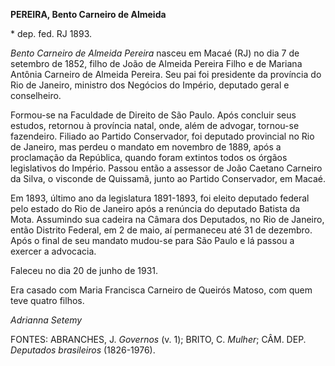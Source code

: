 **PEREIRA, Bento Carneiro de Almeida**

\* dep. fed. RJ 1893.

*Bento Carneiro de Almeida Pereira* nasceu em Macaé (RJ) no dia 7 de
setembro de 1852, filho de João de Almeida Pereira Filho e de Mariana
Antônia Carneiro de Almeida Pereira. Seu pai foi presidente da província
do Rio de Janeiro, ministro dos Negócios do Império, deputado geral e
conselheiro.

Formou-se na Faculdade de Direito de São Paulo. Após concluir seus
estudos, retornou à província natal, onde, além de advogar, tornou-se
fazendeiro. Filiado ao Partido Conservador, foi deputado provincial no
Rio de Janeiro, mas perdeu o mandato em novembro de 1889, após a
proclamação da República, quando foram extintos todos os órgãos
legislativos do Império. Passou então a assessor de João Caetano
Carneiro da Silva, o visconde de Quissamã, junto ao Partido Conservador,
em Macaé.

Em 1893, último ano da legislatura 1891-1893, foi eleito deputado
federal pelo estado do Rio de Janeiro após a renúncia do deputado
Batista da Mota. Assumindo sua cadeira na Câmara dos Deputados, no Rio
de Janeiro, então Distrito Federal, em 2 de maio, aí permaneceu até 31
de dezembro. Após o final de seu mandato mudou-se para São Paulo e lá
passou a exercer a advocacia.

Faleceu no dia 20 de junho de 1931.

Era casado com Maria Francisca Carneiro de Queirós Matoso, com quem teve
quatro filhos.

*Adrianna Setemy*

FONTES: ABRANCHES, J. *Governos* (v. 1); BRITO, C. *Mulher*; CÂM. DEP.
*Deputados brasileiros* (1826-1976).
